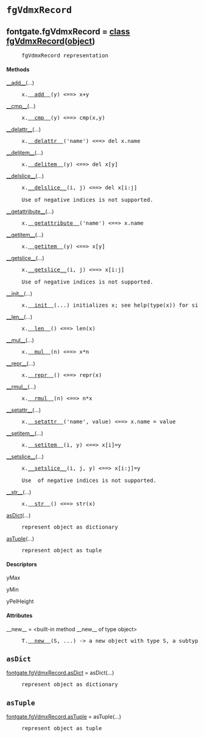 

<a name="fontgate.fgVdmxRecord"></a>

# `fgVdmxRecord`


<dt class="class"><h2><span class="class-name">fontgate.fgVdmxRecord</span> = <a name="fontgate.fgVdmxRecord" href="#fontgate.fgVdmxRecord">class fgVdmxRecord</a>(<a href="./__builtin__.html#object">object</a>)</h2></dt><dd class="class"><dd>


<pre class="doc" markdown="0">fgVdmxRecord representation</pre>


</dd><h4 class="head-methods">Methods </h4><dl class="function"><dt><a name="fgVdmxRecord-__add__" href="#fgVdmxRecord-__add__"><span class="function-name">__add__</span></a><span class="argspec">(...)</span></dt><dd>

<pre class="doc" markdown="0">x.<a href="#fontgate.fgVdmxRecord-__add__">__add__</a>(y) <==> x+y</pre>

</dd></dl>
<dl class="function"><dt><a name="fgVdmxRecord-__cmp__" href="#fgVdmxRecord-__cmp__"><span class="function-name">__cmp__</span></a><span class="argspec">(...)</span></dt><dd>

<pre class="doc" markdown="0">x.<a href="#fontgate.fgVdmxRecord-__cmp__">__cmp__</a>(y) <==> cmp(x,y)</pre>

</dd></dl>
<dl class="function"><dt><a name="fgVdmxRecord-__delattr__" href="#fgVdmxRecord-__delattr__"><span class="function-name">__delattr__</span></a><span class="argspec">(...)</span></dt><dd>

<pre class="doc" markdown="0">x.<a href="#fontgate.fgVdmxRecord-__delattr__">__delattr__</a>('name') <==> del x.name</pre>

</dd></dl>
<dl class="function"><dt><a name="fgVdmxRecord-__delitem__" href="#fgVdmxRecord-__delitem__"><span class="function-name">__delitem__</span></a><span class="argspec">(...)</span></dt><dd>

<pre class="doc" markdown="0">x.<a href="#fontgate.fgVdmxRecord-__delitem__">__delitem__</a>(y) <==> del x[y]</pre>

</dd></dl>
<dl class="function"><dt><a name="fgVdmxRecord-__delslice__" href="#fgVdmxRecord-__delslice__"><span class="function-name">__delslice__</span></a><span class="argspec">(...)</span></dt><dd>

<pre class="doc" markdown="0">x.<a href="#fontgate.fgVdmxRecord-__delslice__">__delslice__</a>(i, j) <==> del x[i:j]

Use of negative indices is not supported.</pre>

</dd></dl>
<dl class="function"><dt><a name="fgVdmxRecord-__getattribute__" href="#fgVdmxRecord-__getattribute__"><span class="function-name">__getattribute__</span></a><span class="argspec">(...)</span></dt><dd>

<pre class="doc" markdown="0">x.<a href="#fontgate.fgVdmxRecord-__getattribute__">__getattribute__</a>('name') <==> x.name</pre>

</dd></dl>
<dl class="function"><dt><a name="fgVdmxRecord-__getitem__" href="#fgVdmxRecord-__getitem__"><span class="function-name">__getitem__</span></a><span class="argspec">(...)</span></dt><dd>

<pre class="doc" markdown="0">x.<a href="#fontgate.fgVdmxRecord-__getitem__">__getitem__</a>(y) <==> x[y]</pre>

</dd></dl>
<dl class="function"><dt><a name="fgVdmxRecord-__getslice__" href="#fgVdmxRecord-__getslice__"><span class="function-name">__getslice__</span></a><span class="argspec">(...)</span></dt><dd>

<pre class="doc" markdown="0">x.<a href="#fontgate.fgVdmxRecord-__getslice__">__getslice__</a>(i, j) <==> x[i:j]

Use of negative indices is not supported.</pre>

</dd></dl>
<dl class="function"><dt><a name="fgVdmxRecord-__init__" href="#fgVdmxRecord-__init__"><span class="function-name">__init__</span></a><span class="argspec">(...)</span></dt><dd>

<pre class="doc" markdown="0">x.<a href="#fontgate.fgVdmxRecord-__init__">__init__</a>(...) initializes x; see help(type(x)) for signature</pre>

</dd></dl>
<dl class="function"><dt><a name="fgVdmxRecord-__len__" href="#fgVdmxRecord-__len__"><span class="function-name">__len__</span></a><span class="argspec">(...)</span></dt><dd>

<pre class="doc" markdown="0">x.<a href="#fontgate.fgVdmxRecord-__len__">__len__</a>() <==> len(x)</pre>

</dd></dl>
<dl class="function"><dt><a name="fgVdmxRecord-__mul__" href="#fgVdmxRecord-__mul__"><span class="function-name">__mul__</span></a><span class="argspec">(...)</span></dt><dd>

<pre class="doc" markdown="0">x.<a href="#fontgate.fgVdmxRecord-__mul__">__mul__</a>(n) <==> x*n</pre>

</dd></dl>
<dl class="function"><dt><a name="fgVdmxRecord-__repr__" href="#fgVdmxRecord-__repr__"><span class="function-name">__repr__</span></a><span class="argspec">(...)</span></dt><dd>

<pre class="doc" markdown="0">x.<a href="#fontgate.fgVdmxRecord-__repr__">__repr__</a>() <==> repr(x)</pre>

</dd></dl>
<dl class="function"><dt><a name="fgVdmxRecord-__rmul__" href="#fgVdmxRecord-__rmul__"><span class="function-name">__rmul__</span></a><span class="argspec">(...)</span></dt><dd>

<pre class="doc" markdown="0">x.<a href="#fontgate.fgVdmxRecord-__rmul__">__rmul__</a>(n) <==> n*x</pre>

</dd></dl>
<dl class="function"><dt><a name="fgVdmxRecord-__setattr__" href="#fgVdmxRecord-__setattr__"><span class="function-name">__setattr__</span></a><span class="argspec">(...)</span></dt><dd>

<pre class="doc" markdown="0">x.<a href="#fontgate.fgVdmxRecord-__setattr__">__setattr__</a>('name', value) <==> x.name = value</pre>

</dd></dl>
<dl class="function"><dt><a name="fgVdmxRecord-__setitem__" href="#fgVdmxRecord-__setitem__"><span class="function-name">__setitem__</span></a><span class="argspec">(...)</span></dt><dd>

<pre class="doc" markdown="0">x.<a href="#fontgate.fgVdmxRecord-__setitem__">__setitem__</a>(i, y) <==> x[i]=y</pre>

</dd></dl>
<dl class="function"><dt><a name="fgVdmxRecord-__setslice__" href="#fgVdmxRecord-__setslice__"><span class="function-name">__setslice__</span></a><span class="argspec">(...)</span></dt><dd>

<pre class="doc" markdown="0">x.<a href="#fontgate.fgVdmxRecord-__setslice__">__setslice__</a>(i, j, y) <==> x[i:j]=y

Use  of negative indices is not supported.</pre>

</dd></dl>
<dl class="function"><dt><a name="fgVdmxRecord-__str__" href="#fgVdmxRecord-__str__"><span class="function-name">__str__</span></a><span class="argspec">(...)</span></dt><dd>

<pre class="doc" markdown="0">x.<a href="#fontgate.fgVdmxRecord-__str__">__str__</a>() <==> str(x)</pre>

</dd></dl>
<dl class="function"><dt><a name="fgVdmxRecord-asDict" href="#fgVdmxRecord-asDict"><span class="function-name">asDict</span></a><span class="argspec">(...)</span></dt><dd>

<pre class="doc" markdown="0">represent object as dictionary</pre>

</dd></dl>
<dl class="function"><dt><a name="fgVdmxRecord-asTuple" href="#fgVdmxRecord-asTuple"><span class="function-name">asTuple</span></a><span class="argspec">(...)</span></dt><dd>

<pre class="doc" markdown="0">represent object as tuple</pre>

</dd></dl>

  <h4 class="head-desc">Descriptors </h4><dl class="descriptor"><dt>yMax</dt>
</dl>
<dl class="descriptor"><dt>yMin</dt>
</dl>
<dl class="descriptor"><dt>yPelHeight</dt>
</dl>

  <h4 class="head-attrs">Attributes </h4><dl><dt><span class="other-name">__new__</span> = &lt;built-in method __new__ of type object&gt;<dd>

<pre class="doc" markdown="0">T.<a href="#fontgate.fgVdmxRecord-__new__">__new__</a>(S, ...) -> a new object with type S, a subtype of T</pre>

</dd></dl>
</dd>


<a name="fontgate.fgVdmxRecord.asDict"></a>

## `asDict`


<dl class="function"><dt><a name="-fontgate.fgVdmxRecord.asDict" href="#-fontgate.fgVdmxRecord.asDict"><span class="function-name">fontgate.fgVdmxRecord.asDict</span></a> = asDict<span class="argspec">(...)</span></dt><dd>

<pre class="doc" markdown="0">represent object as dictionary</pre>

</dd></dl>



<a name="fontgate.fgVdmxRecord.asTuple"></a>

## `asTuple`


<dl class="function"><dt><a name="-fontgate.fgVdmxRecord.asTuple" href="#-fontgate.fgVdmxRecord.asTuple"><span class="function-name">fontgate.fgVdmxRecord.asTuple</span></a> = asTuple<span class="argspec">(...)</span></dt><dd>

<pre class="doc" markdown="0">represent object as tuple</pre>

</dd></dl>

